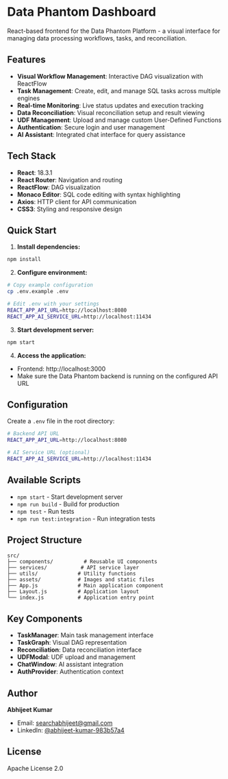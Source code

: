 # Data Phantom Dashboard

React-based frontend for the Data Phantom Platform - a visual interface for managing data processing workflows, tasks, and reconciliation.

## Features

- **Visual Workflow Management**: Interactive DAG visualization with ReactFlow
- **Task Management**: Create, edit, and manage SQL tasks across multiple engines
- **Real-time Monitoring**: Live status updates and execution tracking
- **Data Reconciliation**: Visual reconciliation setup and result viewing
- **UDF Management**: Upload and manage custom User-Defined Functions
- **Authentication**: Secure login and user management
- **AI Assistant**: Integrated chat interface for query assistance

## Tech Stack

- **React**: 18.3.1
- **React Router**: Navigation and routing
- **ReactFlow**: DAG visualization
- **Monaco Editor**: SQL code editing with syntax highlighting
- **Axios**: HTTP client for API communication
- **CSS3**: Styling and responsive design

## Quick Start

1. **Install dependencies:**
```bash
npm install
```

2. **Configure environment:**
```bash
# Copy example configuration
cp .env.example .env

# Edit .env with your settings
REACT_APP_API_URL=http://localhost:8080
REACT_APP_AI_SERVICE_URL=http://localhost:11434
```

3. **Start development server:**
```bash
npm start
```

4. **Access the application:**
- Frontend: http://localhost:3000
- Make sure the Data Phantom backend is running on the configured API URL

## Configuration

Create a `.env` file in the root directory:

```bash
# Backend API URL
REACT_APP_API_URL=http://localhost:8080

# AI Service URL (optional)
REACT_APP_AI_SERVICE_URL=http://localhost:11434
```

## Available Scripts

- `npm start` - Start development server
- `npm run build` - Build for production
- `npm test` - Run tests
- `npm run test:integration` - Run integration tests

## Project Structure

```
src/
├── components/          # Reusable UI components
├── services/           # API service layer
├── utils/             # Utility functions
├── assets/            # Images and static files
├── App.js             # Main application component
├── Layout.js          # Application layout
└── index.js           # Application entry point
```

## Key Components

- **TaskManager**: Main task management interface
- **TaskGraph**: Visual DAG representation
- **Reconciliation**: Data reconciliation interface
- **UDFModal**: UDF upload and management
- **ChatWindow**: AI assistant integration
- **AuthProvider**: Authentication context

## Author

**Abhijeet Kumar**
- Email: [searchabhijeet@gmail.com](mailto:searchabhijeet@gmail.com)
- LinkedIn: [@abhijeet-kumar-983b57a4](https://www.linkedin.com/in/abhijeet-kumar-983b57a4/)

## License

Apache License 2.0